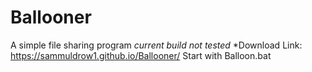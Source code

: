 # Ballooner
A simple file sharing program *current build not tested*
*Download Link:
https://sammuldrow1.github.io/Ballooner/
Start with Balloon.bat
